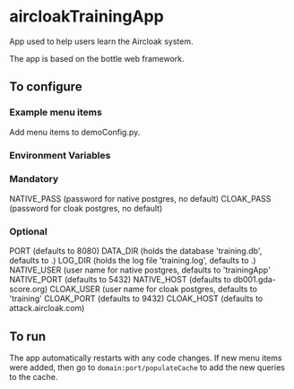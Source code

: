 # aircloakTrainingApp
App used to help users learn the Aircloak system.

The app is based on the bottle web framework.

## To configure

### Example menu items
Add menu items to demoConfig.py.

### Environment Variables

### Mandatory
NATIVE_PASS (password for native postgres, no default)
CLOAK_PASS (password for cloak postgres, no default)

### Optional
PORT (defaults to 8080)
DATA_DIR (holds the database 'training.db', defaults to .)
LOG_DIR (holds the log file 'training.log', defaults to .)
NATIVE_USER (user name for native postgres, defaults to 'trainingApp'
NATIVE_PORT (defaults to 5432)
NATIVE_HOST (defaults to db001.gda-score.org)
CLOAK_USER (user name for cloak postgres, defaults to 'training'
CLOAK_PORT (defaults to 9432)
CLOAK_HOST (defaults to attack.aircloak.com)

## To run
The app automatically restarts with any code changes. If new menu items were added, then go to `domain:port/populateCache` to add the new queries to the cache.
